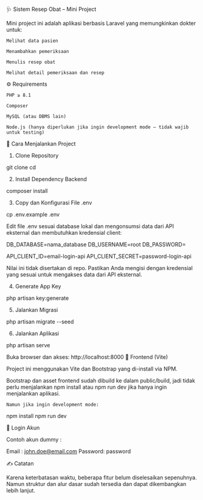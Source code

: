 🩺 Sistem Resep Obat – Mini Project

Mini project ini adalah aplikasi berbasis Laravel yang memungkinkan dokter untuk:

    Melihat data pasien

    Menambahkan pemeriksaan

    Menulis resep obat

    Melihat detail pemeriksaan dan resep

⚙️ Requirements

    PHP ≥ 8.1

    Composer

    MySQL (atau DBMS lain)

    Node.js (hanya diperlukan jika ingin development mode – tidak wajib untuk testing)

🚀 Cara Menjalankan Project

1. Clone Repository

git clone <repo-url>
cd <nama-folder-project>

2. Install Dependency Backend

composer install

3. Copy dan Konfigurasi File .env

cp .env.example .env

Edit file .env sesuai database lokal dan mengonsumsi data dari API eksternal dan membutuhkan kredensial client:

DB_DATABASE=nama_database
DB_USERNAME=root
DB_PASSWORD=

API_CLIENT_ID=email-login-api
API_CLIENT_SECRET=password-login-api

Nilai ini tidak disertakan di repo. Pastikan Anda mengisi dengan kredensial yang sesuai untuk mengakses data dari API
eksternal.

4. Generate App Key

php artisan key:generate

5. Jalankan Migrasi

php artisan migrate --seed

6. Jalankan Aplikasi

php artisan serve

Buka browser dan akses: http://localhost:8000
🧩 Frontend (Vite)

Project ini menggunakan Vite dan Bootstrap yang di-install via NPM.

Bootstrap dan asset frontend sudah dibuild ke dalam public/build, jadi tidak perlu menjalankan npm install atau npm
run dev jika hanya ingin menjalankan aplikasi.

    Namun jika ingin development mode:

npm install
npm run dev

🔐 Login Akun

Contoh akun dummy :

Email   : john.doe@email.com
Password: password

✍️ Catatan

Karena keterbatasan waktu, beberapa fitur belum diselesaikan sepenuhnya. Namun struktur dan alur dasar sudah tersedia
dan dapat dikembangkan lebih lanjut.